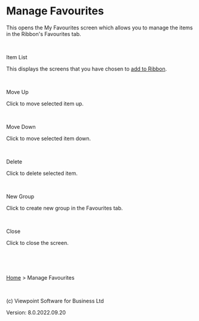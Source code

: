




# Manage Favourites
This opens the My Favourites screen which allows you to manage the items in the Ribbon's Favourites tab.

&nbsp;

Item List

This displays the screens that you have chosen to [add to Ribbon](javascript:TextPopup(this)).
<div class="droptext" id="POPUP396763835" style="display: none;">
<p>This is done by right-clicking on the screen in Section Menu and selecting Add to Ribbon.</p>
</div>
&nbsp;

Move Up

Click to move selected item up.

&nbsp;

Move Down

Click to move selected item down.

&nbsp;

Delete

Click to delete selected item.

&nbsp;

New Group

Click to create new group in the Favourites tab.

&nbsp;

Close

Click to close the screen.

&nbsp;

&nbsp;

[Home](file:///c:/temp/0457b882-c844-4314-8878-ce1a9c2207bd/input/Copyright_Notice.htm) &gt; Manage Favourites

&nbsp;

(c) Viewpoint Software for 
 Business Ltd

Version: 8.0.2022.09.20




